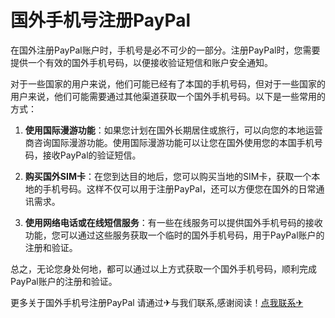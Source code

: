 # 国外手机号注册PayPal

在国外注册PayPal账户时，手机号是必不可少的一部分。注册PayPal时，您需要提供一个有效的国外手机号码，以便接收验证短信和账户安全通知。

对于一些国家的用户来说，他们可能已经有了本国的手机号码，但对于一些国家的用户来说，他们可能需要通过其他渠道获取一个国外手机号码。以下是一些常用的方式：

1. **使用国际漫游功能**：如果您计划在国外长期居住或旅行，可以向您的本地运营商咨询国际漫游功能。使用国际漫游功能可以让您在国外使用您的本国手机号码，接收PayPal的验证短信。

2. **购买国外SIM卡**：在您到达目的地后，您可以购买当地的SIM卡，获取一个本地的手机号码。这样不仅可以用于注册PayPal，还可以方便您在国外的日常通讯需求。

3. **使用网络电话或在线短信服务**：有一些在线服务可以提供国外手机号码的接收功能，您可以通过这些服务获取一个临时的国外手机号码，用于PayPal账户的注册和验证。

总之，无论您身处何地，都可以通过以上方式获取一个国外手机号码，顺利完成PayPal账户的注册和验证。

更多关于国外手机号注册PayPal 请通过✈与我们联系,感谢阅读！[点我联系✈](https://www.G208.com)